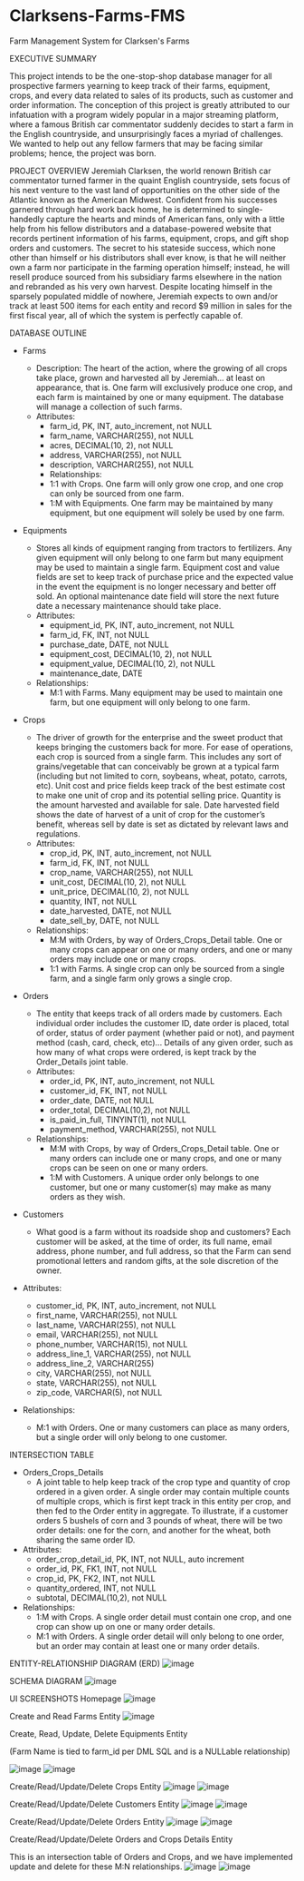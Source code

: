 # Clarksens-Farms-FMS
Farm Management System for Clarksen's Farms

EXECUTIVE SUMMARY

This project intends to be the one-stop-shop database manager for all prospective farmers
yearning to keep track of their farms, equipment, crops, and every data related to sales of its
products, such as customer and order information. The conception of this project is greatly
attributed to our infatuation with a program widely popular in a major streaming platform, where
a famous British car commentator suddenly decides to start a farm in the English countryside,
and unsurprisingly faces a myriad of challenges. We wanted to help out any fellow farmers that
may be facing similar problems; hence, the project was born.

PROJECT OVERVIEW
Jeremiah Clarksen, the world renown British car commentator turned farmer in the quaint
English countryside, sets focus of his next venture to the vast land of opportunities on the other side of the Atlantic known as the American Midwest. Confident from his successes garnered
through hard work back home, he is determined to single-handedly capture the hearts and
minds of American fans, only with a little help from his fellow distributors and a
database-powered website that records pertinent information of his farms, equipment, crops,
and gift shop orders and customers. The secret to his stateside success, which none other than
himself or his distributors shall ever know, is that he will neither own a farm nor participate in the farming operation himself; instead, he will resell produce sourced from his subsidiary farms elsewhere in the nation and rebranded as his very own harvest. Despite locating himself in the sparsely populated middle of nowhere, Jeremiah expects to own and/or track at least 500 items
for each entity and record $9 million in sales for the first fiscal year, all of which the system is perfectly capable of.

DATABASE OUTLINE

- Farms
  - Description: The heart of the action, where the growing of all crops take place,
  grown and harvested all by Jeremiah… at least on appearance, that is. One farm
  will exclusively produce one crop, and each farm is maintained by one or many
  equipment. The database will manage a collection of such farms.
  - Attributes:
    - farm_id, PK, INT, auto_increment, not NULL
    - farm_name, VARCHAR(255), not NULL
    - acres, DECIMAL(10, 2), not NULL
    - address, VARCHAR(255), not NULL
    - description, VARCHAR(255), not NULL
    - Relationships:
    - 1:1 with Crops. One farm will only grow one crop, and one crop can only
    be sourced from one farm.
    - 1:M with Equipments. One farm may be maintained by many equipment,
    but one equipment will solely be used by one farm.
- Equipments
  - Stores all kinds of equipment ranging from tractors to fertilizers. Any given
  equipment will only belong to one farm but many equipment may be used to
  maintain a single farm. Equipment cost and value fields are set to keep track of
  purchase price and the expected value in the event the equipment is no longer
  necessary and better off sold. An optional maintenance date field will store the
  next future date a necessary maintenance should take place.
  - Attributes:
    - equipment_id, PK, INT, auto_increment, not NULL
    - farm_id, FK, INT, not NULL
    - purchase_date, DATE, not NULL
    - equipment_cost, DECIMAL(10, 2), not NULL
    - equipment_value, DECIMAL(10, 2), not NULL
    - maintenance_date, DATE
  - Relationships:
    - M:1 with Farms. Many equipment may be used to maintain one farm, but
      one equipment will only belong to one farm.
      
- Crops
  - The driver of growth for the enterprise and the sweet product that keeps bringing
  the customers back for more. For ease of operations, each crop is sourced from
  a single farm. This includes any sort of grains/vegetable that can conceivably be
  grown at a typical farm (including but not limited to corn, soybeans, wheat,
  potato, carrots, etc). Unit cost and price fields keep track of the best estimate
  cost to make one unit of crop and its potential selling price. Quantity is the
  amount harvested and available for sale. Date harvested field shows the date of
  harvest of a unit of crop for the customer’s benefit, whereas sell by date is set as
  dictated by relevant laws and regulations.
  - Attributes:
    - crop_id, PK, INT, auto_increment, not NULL
    - farm_id, FK, INT, not NULL
    - crop_name, VARCHAR(255), not NULL
    - unit_cost, DECIMAL(10, 2), not NULL
    - unit_price, DECIMAL(10, 2), not NULL
    - quantity, INT, not NULL
    - date_harvested, DATE, not NULL
    - date_sell_by, DATE, not NULL
  - Relationships:
    - M:M with Orders, by way of Orders_Crops_Detail table. One or many
    crops can appear on one or many orders, and one or many orders may
    include one or many crops.
    - 1:1 with Farms. A single crop can only be sourced from a single farm, and
    a single farm only grows a single crop.

- Orders
  - The entity that keeps track of all orders made by customers. Each individual
  order includes the customer ID, date order is placed, total of order, status of order
  payment (whether paid or not), and payment method (cash, card, check, etc)...
  Details of any given order, such as how many of what crops were ordered, is kept
  track by the Order_Details joint table.
  - Attributes:
    - order_id, PK, INT, auto_increment, not NULL
    - customer_id, FK, INT, not NULL
    - order_date, DATE, not NULL
    - order_total, DECIMAL(10,2), not NULL
    - is_paid_in_full, TINYINT(1), not NULL
    - payment_method, VARCHAR(255), not NULL
  - Relationships:
    - M:M with Crops, by way of Orders_Crops_Detail table. One or many
    orders can include one or many crops, and one or many crops can be
    seen on one or many orders.
    - 1:M with Customers. A unique order only belongs to one customer, but
    one or many customer(s) may make as many orders as they wish.

- Customers
  - What good is a farm without its roadside shop and customers? Each customer
  will be asked, at the time of order, its full name, email address, phone number,
  and full address, so that the Farm can send promotional letters and random gifts,
  at the sole discretion of the owner.
- Attributes:
  - customer_id, PK, INT, auto_increment, not NULL
  - first_name, VARCHAR(255), not NULL
  - last_name, VARCHAR(255), not NULL
  - email, VARCHAR(255), not NULL
  - phone_number, VARCHAR(15), not NULL
  - address_line_1, VARCHAR(255), not NULL
  - address_line_2, VARCHAR(255)
  - city, VARCHAR(255), not NULL
  - state, VARCHAR(255), not NULL
  - zip_code, VARCHAR(5), not NULL
- Relationships:
  - M:1 with Orders. One or many customers can place as many orders, but
  a single order will only belong to one customer.

INTERSECTION TABLE
- Orders_Crops_Details
  - A joint table to help keep track of the crop type and quantity of crop ordered in a
  given order. A single order may contain multiple counts of multiple crops, which is
  first kept track in this entity per crop, and then fed to the Order entity in
  aggregate. To illustrate, if a customer orders 5 bushels of corn and 3 pounds of
  wheat, there will be two order details: one for the corn, and another for the wheat,
  both sharing the same order ID.
- Attributes:
  - order_crop_detail_id, PK, INT, not NULL, auto increment
  - order_id, PK, FK1, INT, not NULL
  - crop_id, PK, FK2, INT, not NULL
  - quantity_ordered, INT, not NULL
  - subtotal, DECIMAL(10,2), not NULL
- Relationships:
  - 1:M with Crops. A single order detail must contain one crop, and one crop
  can show up on one or many order details.
  - M:1 with Orders. A single order detail will only belong to one order, but an
  order may contain at least one or many order details.

ENTITY-RELATIONSHIP DIAGRAM (ERD)
  ![image](https://github.com/librepax/Clarksens-Farms-FMS/assets/114368114/50c5f88a-feff-4733-ba02-7ad52369bfbc)
  
SCHEMA DIAGRAM
![image](https://github.com/librepax/Clarksens-Farms-FMS/assets/114368114/e8ac914b-f8c7-4dfe-8cb1-d7d7960f9ee4)

UI SCREENSHOTS
Homepage
![image](https://github.com/librepax/Clarksens-Farms-FMS/assets/114368114/69b20194-baab-4ddf-b532-8fba8986fc82)

Create and Read Farms Entity
![image](https://github.com/librepax/Clarksens-Farms-FMS/assets/114368114/614ab19d-0515-49dc-8e26-e0ec4cb86af7)

Create, Read, Update, Delete Equipments Entity

(Farm Name is tied to farm_id per DML SQL and is a NULLable relationship)

![image](https://github.com/librepax/Clarksens-Farms-FMS/assets/114368114/0eea92b6-9516-46e5-bf41-a6dac4314690)
![image](https://github.com/librepax/Clarksens-Farms-FMS/assets/114368114/7d1c754a-8f42-45b8-8cfe-5f53e0bc01fc)

Create/Read/Update/Delete Crops Entity
![image](https://github.com/librepax/Clarksens-Farms-FMS/assets/114368114/acab5a61-d5d1-4eb8-826f-08b2c19fbad7)
![image](https://github.com/librepax/Clarksens-Farms-FMS/assets/114368114/f5401c6e-4875-46e0-8265-c982581066f5)

Create/Read/Update/Delete Customers Entity
![image](https://github.com/librepax/Clarksens-Farms-FMS/assets/114368114/349503c0-6a89-46e8-b976-a6871eb426e0)
![image](https://github.com/librepax/Clarksens-Farms-FMS/assets/114368114/051b528c-cbde-4647-af7e-ee5458ab6597)

Create/Read/Update/Delete Orders Entity
![image](https://github.com/librepax/Clarksens-Farms-FMS/assets/114368114/7d88ba71-8d0d-440d-bc13-26e05f23400b)
![image](https://github.com/librepax/Clarksens-Farms-FMS/assets/114368114/38b32f1d-237c-40bf-a3fe-9c2daba228e7)

Create/Read/Update/Delete Orders and Crops Details Entity

This is an intersection table of Orders and Crops, and we have implemented update and delete
for these M:N relationships.
![image](https://github.com/librepax/Clarksens-Farms-FMS/assets/114368114/00aba1b5-0c27-45d8-82da-3ee0da011ce6)
![image](https://github.com/librepax/Clarksens-Farms-FMS/assets/114368114/f80f2265-e25b-479e-8f73-02f79f3be501)
